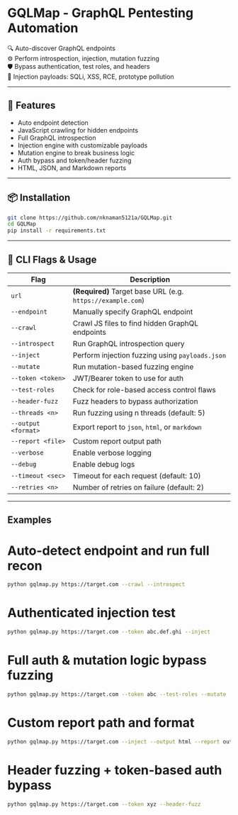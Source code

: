 # GQLMap - GraphQL Pentesting Automation

🔍 Auto-discover GraphQL endpoints  
⚙️ Perform introspection, injection, mutation fuzzing  
🛡️ Bypass authentication, test roles, and headers  
🧪 Injection payloads: SQLi, XSS, RCE, prototype pollution

---
## 🚀 Features

- Auto endpoint detection
- JavaScript crawling for hidden endpoints
- Full GraphQL introspection
- Injection engine with customizable payloads
- Mutation engine to break business logic
- Auth bypass and token/header fuzzing
- HTML, JSON, and Markdown reports

---
## 📦 Installation

```bash
git clone https://github.com/nknaman5121a/GQLMap.git
cd GQLMap
pip install -r requirements.txt
```
---
## 🔧 CLI Flags & Usage  
| Flag | Description |
|------|-------------|
| `url` | **(Required)** Target base URL (e.g. `https://example.com`) |
| `--endpoint` | Manually specify GraphQL endpoint |
| `--crawl` | Crawl JS files to find hidden GraphQL endpoints |
| `--introspect` | Run GraphQL introspection query |
| `--inject` | Perform injection fuzzing using `payloads.json` |
| `--mutate` | Run mutation-based fuzzing engine |
| `--token <token>` | JWT/Bearer token to use for auth |
| `--test-roles` | Check for role-based access control flaws |
| `--header-fuzz` | Fuzz headers to bypass authorization |
| `--threads <n>` | Run fuzzing using n threads (default: 5) |
| `--output <format>` | Export report to `json`, `html`, or `markdown` |
| `--report <file>` | Custom report output path |
| `--verbose` | Enable verbose logging |
| `--debug` | Enable debug logs |
| `--timeout <sec>` | Timeout for each request (default: 10) |
| `--retries <n>` | Number of retries on failure (default: 2) |

---
## Examples

# Auto-detect endpoint and run full recon
```bash
python gqlmap.py https://target.com --crawl --introspect
```
# Authenticated injection test
```bash
python gqlmap.py https://target.com --token abc.def.ghi --inject
```
# Full auth & mutation logic bypass fuzzing
```bash
python gqlmap.py https://target.com --token abc --test-roles --mutate
```
# Custom report path and format
```bash
python gqlmap.py https://target.com --inject --output html --report output/reports/target.html
```
# Header fuzzing + token-based auth bypass
```bash
python gqlmap.py https://target.com --token xyz --header-fuzz
```

